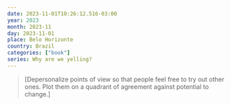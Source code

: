 ```yaml
---
date: 2023-11-01T10:26:12.516-03:00
year: 2023
month: 2023-11
day: 2023-11-01
place: Belo Horizonte
country: Brazil
categories: ["book"]
series: Why are we yelling?
---
```

> [Depersonalize points of view so that people feel free to try out other ones. Plot them on a quadrant of agreement against potential to change.]
